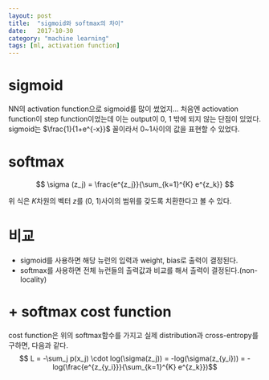 ```yaml
---
layout: post
title:  "sigmoid와 softmax의 차이"
date:   2017-10-30 
category: "machine learning"
tags: [ml, activation function]
---
```


# sigmoid
NN의 activation function으로 sigmoid를 많이 썼었지...
처음엔 actiovation function이 step function이었는데 이는 output이 0, 1 밖에 되지 않는 단점이 있었다. 
sigmoid는 $\frac{1}{1+e^{-x}}$ 꼴이라서 0~1사이의 값을 표현할 수 있었다.

# softmax

$$ \sigma (z_j) = \frac{e^{z_j}}{\sum_{k=1}^{K} e^{z_k}} $$

위 식은 $K$차원의 벡터 $z$를 $(0,\ 1)$사이의 범위를 갖도록 치환한다고 볼 수 있다.

# 비교

* sigmoid를 사용하면 해당 뉴런의 입력과 weight, bias로 출력이 결정된다.
* softmax를 사용하면 전체 뉴런들의 출력값과 비교를 해서 출력이 결정된다.(non-locality)

# + softmax cost function

cost function은 위의 softmax함수를 가지고 실제 distribution과 cross-entropy를 구하면, 다음과 같다.
$$ L = -\sum_j p(x_j) \cdot log(\sigma(z_j)) = -log(\sigma(z_{y_i})) = -log(\frac{e^{z_{y_i}}}{\sum_{k=1}^{K} e^{z_k}})$$